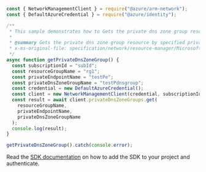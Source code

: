```javascript
const { NetworkManagementClient } = require("@azure/arm-network");
const { DefaultAzureCredential } = require("@azure/identity");

/**
 * This sample demonstrates how to Gets the private dns zone group resource by specified private dns zone group name.
 *
 * @summary Gets the private dns zone group resource by specified private dns zone group name.
 * x-ms-original-file: specification/network/resource-manager/Microsoft.Network/stable/2021-08-01/examples/PrivateEndpointDnsZoneGroupGet.json
 */
async function getPrivateDnsZoneGroup() {
  const subscriptionId = "subId";
  const resourceGroupName = "rg1";
  const privateEndpointName = "testPe";
  const privateDnsZoneGroupName = "testPdnsgroup";
  const credential = new DefaultAzureCredential();
  const client = new NetworkManagementClient(credential, subscriptionId);
  const result = await client.privateDnsZoneGroups.get(
    resourceGroupName,
    privateEndpointName,
    privateDnsZoneGroupName
  );
  console.log(result);
}

getPrivateDnsZoneGroup().catch(console.error);
```

Read the [SDK documentation](https://github.com/Azure/azure-sdk-for-js/blob/%40azure%2Farm-network_28.0.0/sdk/network/arm-network/README.md) on how to add the SDK to your project and authenticate.
